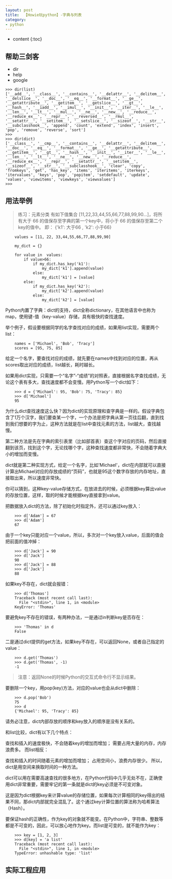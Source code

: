 ```yaml
---
layout: post
title:  【Howie玩python】-字典与列表
category: 
- python  
---
```


* content
{:toc}

## 帮助三剑客  

- dir  
- help  
- google

```
>>> dir(list)
['__add__', '__class__', '__contains__', '__delattr__', '__delitem__', '__delslice__', '__doc__', '__eq__', '__format__', '__ge__', '__getattribute__', '__getitem__', '__getslice__', '__gt__', '__hash__', '__iadd__', '__imul__', '__init__', '__iter__', '__le__', '__len__', '__lt__', '__mul__', '__ne__', '__new__', '__reduce__', '__reduce_ex__', '__repr__', '__reversed__', '__rmul__', '__setattr__', '__setitem__', '__setslice__', '__sizeof__', '__str__', '__subclasshook__', 'append', 'count', 'extend', 'index', 'insert', 'pop', 'remove', 'reverse', 'sort']
>>> 
>>> dir(dict)
['__class__', '__cmp__', '__contains__', '__delattr__', '__delitem__', '__doc__', '__eq__', '__format__', '__ge__', '__getattribute__', '__getitem__', '__gt__', '__hash__', '__init__', '__iter__', '__le__', '__len__', '__lt__', '__ne__', '__new__', '__reduce__', '__reduce_ex__', '__repr__', '__setattr__', '__setitem__', '__sizeof__', '__str__', '__subclasshook__', 'clear', 'copy', 'fromkeys', 'get', 'has_key', 'items', 'iteritems', 'iterkeys', 'itervalues', 'keys', 'pop', 'popitem', 'setdefault', 'update', 'values', 'viewitems', 'viewkeys', 'viewvalues']
>>> 
```

## 用法举例  

> 练习：元素分类
有如下值集合 [11,22,33,44,55,66,77,88,99,90...]，将所有大于 66 的值保存至字典的第一个key中，将小于 66 的值保存至第二个key的值中。
即： {'k1': 大于66 , 'k2': 小于66}

        values = [11, 22, 33,44,55,66,77,88,99,90]

        my_dict = {}

        for value in  values:
            if value>66:
                if my_dict.has_key('k1'):
                    my_dict['k1'].append(value)
                else:
                    my_dict['k1'] = [value]
            else:
                if my_dict.has_key('k2'):
                    my_dict['k2'].append(value)
                else:
                    my_dict['k2'] = [value]

Python内置了字典：dict的支持，dict全称dictionary，在其他语言中也称为map，使用键-值（key-value）存储，具有极快的查找速度。

举个例子，假设要根据同学的名字查找对应的成绩，如果用list实现，需要两个list：

        names = ['Michael', 'Bob', 'Tracy']
        scores = [95, 75, 85]

给定一个名字，要查找对应的成绩，就先要在names中找到对应的位置，再从scores取出对应的成绩，list越长，耗时越长。

如果用dict实现，只需要一个“名字”-“成绩”的对照表，直接根据名字查找成绩，无论这个表有多大，查找速度都不会变慢。用Python写一个dict如下：

        >>> d = {'Michael': 95, 'Bob': 75, 'Tracy': 85}
        >>> d['Michael']
        95

为什么dict查找速度这么快？因为dict的实现原理和查字典是一样的。假设字典包含了1万个汉字，我们要查某一个字，一个办法是把字典从第一页往后翻，直到找到我们想要的字为止，这种方法就是在list中查找元素的方法，list越大，查找越慢。

第二种方法是先在字典的索引表里（比如部首表）查这个字对应的页码，然后直接翻到该页，找到这个字，无论找哪个字，这种查找速度都非常快，不会随着字典大小的增加而变慢。

dict就是第二种实现方式，给定一个名字，比如'Michael'，dict在内部就可以直接计算出Michael对应的存放成绩的“页码”，也就是95这个数字存放的内存地址，直接取出来，所以速度非常快。

你可以猜到，这种key-value存储方式，在放进去的时候，必须根据key算出value的存放位置，这样，取的时候才能根据key直接拿到value。

把数据放入dict的方法，除了初始化时指定外，还可以通过key放入：

        >>> d['Adam'] = 67
        >>> d['Adam']
        67

由于一个key只能对应一个value，所以，多次对一个key放入value，后面的值会把前面的值冲掉：

        >>> d['Jack'] = 90
        >>> d['Jack']
        90
        >>> d['Jack'] = 88
        >>> d['Jack']
        88

如果key不存在，dict就会报错：

        >>> d['Thomas']
        Traceback (most recent call last):
          File "<stdin>", line 1, in <module>
        KeyError: 'Thomas'

要避免key不存在的错误，有两种办法，一是通过in判断key是否存在：

        >>> 'Thomas' in d
        False

二是通过dict提供的get方法，如果key不存在，可以返回None，或者自己指定的value：

        >>> d.get('Thomas')
        >>> d.get('Thomas', -1)
        -1

> 注意：返回None的时候Python的交互式命令行不显示结果。

要删除一个key，用pop(key)方法，对应的value也会从dict中删除：

        >>> d.pop('Bob')
        75
        >>> d
        {'Michael': 95, 'Tracy': 85}

请务必注意，dict内部存放的顺序和key放入的顺序是没有关系的。

和list比较，dict有以下几个特点：

查找和插入的速度极快，不会随着key的增加而增加；
需要占用大量的内存，内存浪费多。
而list相反：

查找和插入的时间随着元素的增加而增加；
占用空间小，浪费内存很少。
所以，dict是用空间来换取时间的一种方法。

dict可以用在需要高速查找的很多地方，在Python代码中几乎无处不在，正确使用dict非常重要，需要牢记的第一条就是dict的key必须是不可变对象。

这是因为dict根据key来计算value的存储位置，如果每次计算相同的key得出的结果不同，那dict内部就完全混乱了。这个通过key计算位置的算法称为哈希算法（Hash）。

要保证hash的正确性，作为key的对象就不能变。在Python中，字符串、整数等都是不可变的，因此，可以放心地作为key。而list是可变的，就不能作为key：

        >>> key = [1, 2, 3]
        >>> d[key] = 'a list'
        Traceback (most recent call last):
          File "<stdin>", line 1, in <module>
        TypeError: unhashable type: 'list'

## 实际工程应用    
